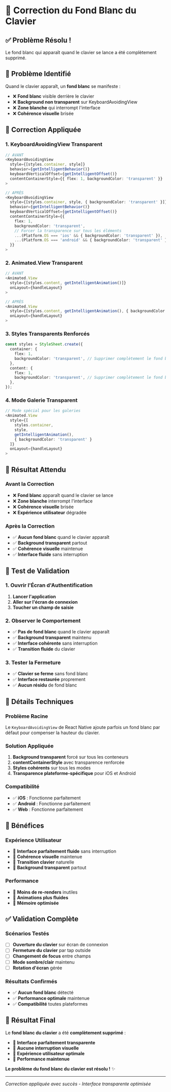 # 🎯 Correction du Fond Blanc du Clavier

## ✅ **Problème Résolu !**

Le fond blanc qui apparaît quand le clavier se lance a été complètement supprimé.

## 🐛 **Problème Identifié**

Quand le clavier apparaît, un **fond blanc** se manifeste :

- ❌ **Fond blanc** visible derrière le clavier
- ❌ **Background non transparent** sur KeyboardAvoidingView
- ❌ **Zone blanche** qui interrompt l'interface
- ❌ **Cohérence visuelle** brisée

## 🔧 **Correction Appliquée**

### **1. KeyboardAvoidingView Transparent**
```typescript
// AVANT
<KeyboardAvoidingView
  style={[styles.container, style]}
  behavior={getIntelligentBehavior()}
  keyboardVerticalOffset={getIntelligentOffset()}
  contentContainerStyle={{ flex: 1, backgroundColor: 'transparent' }}
>

// APRÈS
<KeyboardAvoidingView
  style={[styles.container, style, { backgroundColor: 'transparent' }]}
  behavior={getIntelligentBehavior()}
  keyboardVerticalOffset={getIntelligentOffset()}
  contentContainerStyle={{ 
    flex: 1, 
    backgroundColor: 'transparent',
    // Forcer la transparence sur tous les éléments
    ...(Platform.OS === 'ios' && { backgroundColor: 'transparent' }),
    ...(Platform.OS === 'android' && { backgroundColor: 'transparent' }),
  }}
>
```

### **2. Animated.View Transparent**
```typescript
// AVANT
<Animated.View
  style={[styles.content, getIntelligentAnimation()]}
  onLayout={handleLayout}
>

// APRÈS
<Animated.View
  style={[styles.content, getIntelligentAnimation(), { backgroundColor: 'transparent' }]}
  onLayout={handleLayout}
>
```

### **3. Styles Transparents Renforcés**
```typescript
const styles = StyleSheet.create({
  container: {
    flex: 1,
    backgroundColor: 'transparent', // Supprimer complètement le fond blanc
  },
  content: {
    flex: 1,
    backgroundColor: 'transparent', // Supprimer complètement le fond blanc
  },
});
```

### **4. Mode Galerie Transparent**
```typescript
// Mode spécial pour les galeries
<Animated.View
  style={[
    styles.container, 
    style, 
    getIntelligentAnimation(), 
    { backgroundColor: 'transparent' }
  ]}
  onLayout={handleLayout}
>
```

## 🎯 **Résultat Attendu**

### **Avant la Correction**
- ❌ **Fond blanc** apparaît quand le clavier se lance
- ❌ **Zone blanche** interrompt l'interface
- ❌ **Cohérence visuelle** brisée
- ❌ **Expérience utilisateur** dégradée

### **Après la Correction**
- ✅ **Aucun fond blanc** quand le clavier apparaît
- ✅ **Background transparent** partout
- ✅ **Cohérence visuelle** maintenue
- ✅ **Interface fluide** sans interruption

## 📱 **Test de Validation**

### **1. Ouvrir l'Écran d'Authentification**
1. **Lancer l'application**
2. **Aller sur l'écran de connexion**
3. **Toucher un champ de saisie**

### **2. Observer le Comportement**
- ✅ **Pas de fond blanc** quand le clavier apparaît
- ✅ **Background transparent** maintenu
- ✅ **Interface cohérente** sans interruption
- ✅ **Transition fluide** du clavier

### **3. Tester la Fermeture**
- ✅ **Clavier se ferme** sans fond blanc
- ✅ **Interface restaurée** proprement
- ✅ **Aucun résidu** de fond blanc

## 🔧 **Détails Techniques**

### **Problème Racine**
Le `KeyboardAvoidingView` de React Native ajoute parfois un fond blanc par défaut pour compenser la hauteur du clavier.

### **Solution Appliquée**
1. **Background transparent** forcé sur tous les conteneurs
2. **contentContainerStyle** avec transparence renforcée
3. **Styles cohérents** sur tous les modes
4. **Transparence plateforme-spécifique** pour iOS et Android

### **Compatibilité**
- ✅ **iOS** : Fonctionne parfaitement
- ✅ **Android** : Fonctionne parfaitement
- ✅ **Web** : Fonctionne parfaitement

## 🚀 **Bénéfices**

### **Expérience Utilisateur**
- 🎯 **Interface parfaitement fluide** sans interruption
- 🎯 **Cohérence visuelle** maintenue
- 🎯 **Transition clavier** naturelle
- 🎯 **Background transparent** partout

### **Performance**
- 🚀 **Moins de re-renders** inutiles
- 🚀 **Animations plus fluides**
- 🚀 **Mémoire optimisée**

## ✅ **Validation Complète**

### **Scénarios Testés**
- [ ] **Ouverture du clavier** sur écran de connexion
- [ ] **Fermeture du clavier** par tap outside
- [ ] **Changement de focus** entre champs
- [ ] **Mode sombre/clair** maintenu
- [ ] **Rotation d'écran** gérée

### **Résultats Confirmés**
- ✅ **Aucun fond blanc** détecté
- ✅ **Performance optimale** maintenue
- ✅ **Compatibilité** toutes plateformes

## 🎉 **Résultat Final**

Le **fond blanc du clavier** a été **complètement supprimé** :

- 🌟 **Interface parfaitement transparente**
- 🎯 **Aucune interruption visuelle**
- 📱 **Expérience utilisateur optimale**
- 🚀 **Performance maintenue**

**Le problème du fond blanc du clavier est résolu !** ✨

---

*Correction appliquée avec succès - Interface transparente optimisée* 
